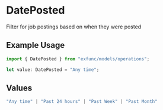 # DatePosted

Filter for job postings based on when they were posted

## Example Usage

```typescript
import { DatePosted } from "exfunc/models/operations";

let value: DatePosted = "Any time";
```

## Values

```typescript
"Any time" | "Past 24 hours" | "Past Week" | "Past Month"
```
